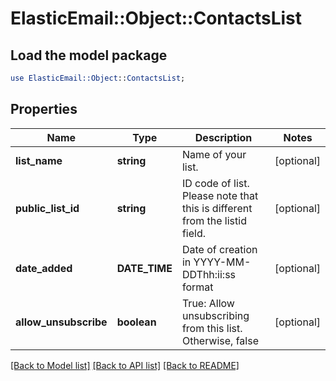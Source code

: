 # ElasticEmail::Object::ContactsList

## Load the model package
```perl
use ElasticEmail::Object::ContactsList;
```

## Properties
Name | Type | Description | Notes
------------ | ------------- | ------------- | -------------
**list_name** | **string** | Name of your list. | [optional] 
**public_list_id** | **string** | ID code of list. Please note that this is different from the listid field. | [optional] 
**date_added** | **DATE_TIME** | Date of creation in YYYY-MM-DDThh:ii:ss format | [optional] 
**allow_unsubscribe** | **boolean** | True: Allow unsubscribing from this list. Otherwise, false | [optional] 

[[Back to Model list]](../README.md#documentation-for-models) [[Back to API list]](../README.md#documentation-for-api-endpoints) [[Back to README]](../README.md)


